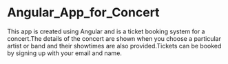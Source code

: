 # Angular_App_for_Concert

This app is created using Angular and is a ticket booking system for a concert.The details of the concert are shown when you choose a particular artist or band and their showtimes are also provided.Tickets can be booked by signing up with your email and name.
